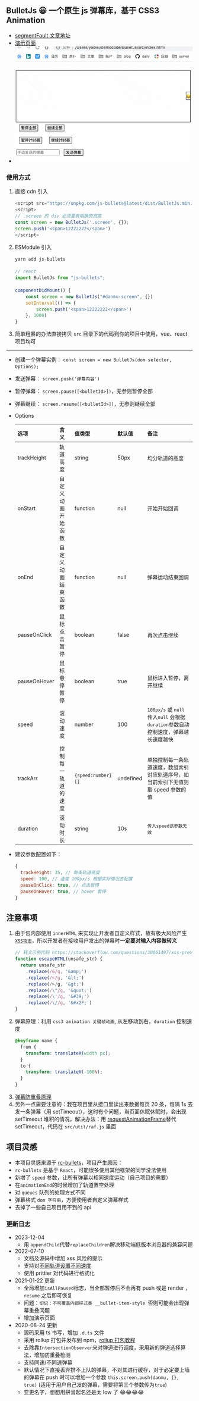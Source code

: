 ## BulletJs 😀 一个原生 js 弹幕库，基于 CSS3 Animation

- [segmentFault 文章地址](https://segmentfault.com/a/1190000021719074)
- [演示页面](https://stackblitz.com/edit/web-platform-oqereb?file=index.html)
- ![danmuku.gif](/preview.gif)

### 使用方式

1. 直接 cdn 引入
   ```js
   <script src="https://unpkg.com/js-bullets@latest/dist/BulletJs.min.js"></script>
   <script>
   // .screen 的 div 必须要有明确的宽高
   const screen = new BulletJs('.screen', {});
   screen.push('<span>12222222</span>')
   </script>
   ```
2. ESModule 引入

   ```js
   yarn add js-bullets

   // react
   import BulletJs from "js-bullets";

   componentDidMount() {
       const screen = new BulletJs("#danmu-screen", {})
       setInterval(() => {
           screen.push('<span>12222222</span>')
       }, 1000)
   }
   ```

3. 简单粗暴的办法直接拷贝 `src` 目录下的代码到你的项目中使用，vue、react 项目均可

---

- 创建一个弹幕实例： `const screen = new BulletJs(dom selector, Options);`
- 发送弹幕： `screen.push('弹幕内容')`
- 暂停弹幕： `screen.pause([<bulletId>])`，无参则暂停全部
- 弹幕继续： `screen.resume([<bulletId>])`，无参则继续全部

- Options

  | 选项         | 含义               | 值类型             | 默认值    | 备注                                                                               |
  | ------------ | ------------------ | ------------------ | --------- | ---------------------------------------------------------------------------------- |
  | trackHeight  | 轨道高度           | string             | 50px      | 均分轨道的高度                                                                     |
  | onStart      | 自定义动画开始函数 | function           | null      | 开始开始回调                                                                       |
  | onEnd        | 自定义动画结束函数 | function           | null      | 弹幕运动结束回调                                                                   |
  | pauseOnClick | 鼠标点击暂停       | boolean            | false     | 再次点击继续                                                                       |
  | pauseOnHover | 鼠标悬停暂停       | boolean            | true      | 鼠标进入暂停，离开继续                                                             |
  | speed        | 滚动速度           | number             | 100       | `100px/s` 或 `null` 传入`null` 会根据 `duration`参数自动控制速度，弹幕越长速度越快 |
  | trackArr     | 控制每一轨道的速度 | `{speed:number}[]` | undefined | 单独控制每一条轨道速度，数组索引对应轨道序号，如当前索引下无值则取 speed 参数的值  |
  | duration     | 滚动时长           | string             | 10s       | `传入speed该参数无效`                                                              |

- 建议参数配置如下：
  ```js
  {
  	trackHeight: 35, // 每条轨道高度
  	speed: 100, // 速度 100px/s 根据实际情况去配置
  	pauseOnClick: true, // 点击暂停
  	pauseOnHover: true, // hover 暂停
  }
  ```

## **注意事项**

1. 由于包内部使用 `innerHTML` 来实现让开发者自定义样式，故有极大风险产生 [`XSS攻击`](https://tech.meituan.com/2018/09/27/fe-security.html)，所以开发者在接收用户发出的弹幕时**一定要对输入内容做转义**
   ```js
   // 转义示例代码 https://stackoverflow.com/questions/30661497/xss-prevention-and-innerhtml
   function escapeHTML(unsafe_str) {
     return unsafe_str
       .replace(/&/g, '&amp;')
       .replace(/</g, '&lt;')
       .replace(/>/g, '&gt;')
       .replace(/\"/g, '&quot;')
       .replace(/\'/g, '&#39;')
       .replace(/\//g, '&#x2F;')
   }
   ```
2. 弹幕原理：利用 `css3 animation 关键帧动画`, 从左移动到右，`duration` 控制速度
   ```css
   @keyframe name {
     from {
       transform: translateX(width px);
     }
     to {
       transform: translateX(-100%);
     }
   }
   ```
3. [弹幕防重叠原理](https://www.zhihu.com/question/370464345)
4. 另外一点需要注意的：我在项目里从接口里读出来数据每页 20 条，每隔 1s 去发一条弹幕（用 setTimeout），这时有个问题，当页面休眠休眠时，会出现 setTimeout 堆积的情况，解决办法：用 [requestAnimationFrame](https://zhuanlan.zhihu.com/p/34868095)替代 setTimeout，代码在 `src/util/raf.js` 里面

## 项目灵感

- 本项目灵感来源于 [rc-bullets](https://github.com/zerosoul/rc-bullets)，项目产生原因：
- `rc-bullets` 是基于 `React`，可能很多使用其他框架的同学没法使用
- 新增了 `speed` 参数，让所有弹幕以相同速度运动（自己项目的需要）
- 在`animationEnd`的时候增加了轨道置空处理
- 对 `queues` 队列的处理方式不同
- 弹幕格式 `dom 字符串`，方便使用者自定义弹幕样式
- 去掉了一些自己项目用不到的 api

### 更新日志

- 2023-12-04
  - 用 `appendChild`代替`replaceChildren`解决移动端低版本浏览器的兼容问题
- 2022-07-10
  - 文档及源码中增加 xss 风险的提示
  - 支持对[不同轨道设置不同速度](https://github.com/hugeorange/BulletJs/issues/13)
  - 使用 prittier 对代码进行格式化
- 2021-01-22 更新
  - 全局增加`isAllPaused`标志，当全部暂停后不会再有 push 或是 render ，`resume` 之后即可恢复
  - 问题：`切记：不可覆盖内部样式类 __bullet-item-style `否则可能会出现弹幕重叠问题
  - 增加演示页面
- 2020-08-24 更新
  - 源码采用 ts 书写，增加 `.d.ts` 文件
  - 采用 rollup 打包并发布到 npm，[rollup 打包教程](https://chenshenhai.github.io/rollupjs-note/note/chapter03/01.html)
  - 去除靠`IntersectionObserver`来对弹道进行调度，采用新的弹道选择算法，增加防重叠检测
  - 支持同速/不同速弹幕
  - 默认情况下直接丢弃排不上队的弹幕，不对其进行缓存，对于必定要上墙的弹幕在 push 时可以增加一个参数 `this.screen.push(danmu, {}, true)` (适用于用户自己发的弹幕，需要将第三个参数传为`true`)
  - 变更名字，想想用拼音起名还是太 low 了 😂😂😂😂
